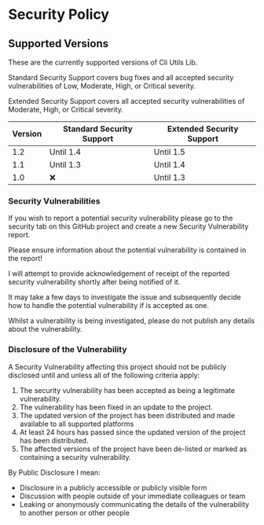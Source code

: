 # Security Policy

## Supported Versions

These are the currently supported versions of Cli Utils Lib.

Standard Security Support covers bug fixes and all accepted security vulnerabilities of Low, Moderate, High, or Critical severity.

Extended Security Support covers all accepted security vulnerabilities of Moderate, High, or Critical severity.

| Version | Standard Security Support | Extended Security Support |
| ------- | ------------------ |----|
| 1.2 | Until 1.4 | Until 1.5 |
| 1.1 | Until 1.3 | Until 1.4 |
| 1.0 | :x: | Until 1.3 |

### Security Vulnerabilities
If you wish to report a potential security vulnerability please go to the security tab on this GitHub project and create a new Security Vulnerability report. 

Please ensure information about the potential vulnerability is contained in the report!

I will attempt to provide acknowledgement of receipt of the reported security vulnerability shortly after being notified of it. 

It may take a few days to investigate the issue and subsequently decide how to handle the potential vulnerability if is accepted as one.

Whilst a vulnerability is being investigated, please do not publish any details about the vulnerability.

### Disclosure of the Vulnerability
A Security Vulnerability affecting this project should not be publicly disclosed until and unless all of the following criteria apply:
1. The security vulnerability has been accepted as being a legitimate vulnerability.
2. The vulnerability has been fixed in an update to the project.
3. The updated version of the project has been distributed and made available to all supported platforms
4. At least 24 hours has passed since the updated version of the project has been distributed. 
5. The affected versions of the project have been de-listed or marked as containing a security vulnerability.

By Public Disclosure I mean:
* Disclosure in a publicly accessible or publicly visible form
* Discussion with people outside of your immediate colleagues or team
* Leaking or anonymously communicating the details of the vulnerability to another person or other people
